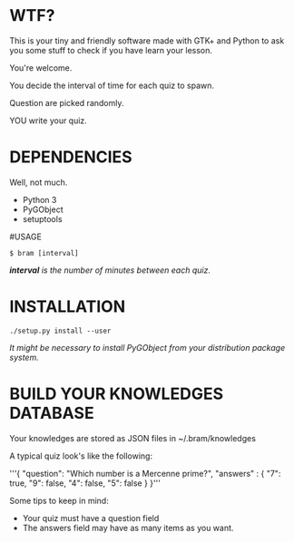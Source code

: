 
![]()

# WTF?

This is your tiny and friendly software made with GTK+ and Python to ask you some stuff to check if you have learn your lesson.

You're welcome.

You decide the interval of time for each quiz to spawn.

Question are picked randomly.

YOU write your quiz.

# DEPENDENCIES

Well, not much.

- Python 3
- PyGObject
- setuptools

#USAGE

    $ bram [interval]

_**interval** is the number of minutes between each quiz._

# INSTALLATION

    ./setup.py install --user

_It might be necessary to install PyGObject from your distribution package system._

# BUILD YOUR KNOWLEDGES DATABASE

Your knowledges are stored as JSON files in ~/.bram/knowledges

A typical quiz look's like the following:

'''{
    "question": "Which number is a Mercenne prime?",
    "answers" : {
        "7": true,
        "9": false,
        "4": false,
        "5": false
    }
}'''

Some tips to keep in mind:

- Your quiz must have a question field
- The answers field may have as many items as you want.
